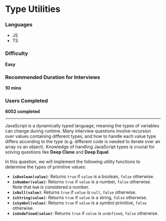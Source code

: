 # Type Utilities

### Languages

- JS
- TS

### Difficulty

**Easy**

### Recommended Duration for Interviews

**10 mins**

### Users Completed

**6052 completed**

---

JavaScript is a dynamically typed language, meaning the types of variables can change during runtime. Many interview questions involve recursion over values containing different types, and how to handle each value type differs according to the type (e.g. different code is needed to iterate over an array vs an object). Knowledge of handling JavaScript types is crucial for solving questions like **Deep Clone** and **Deep Equal**.

In this question, we will implement the following utility functions to determine the types of primitive values:

- **`isBoolean(value)`**: Returns `true` if `value` is a boolean, `false` otherwise.
- **`isNumber(value)`**: Returns `true` if `value` is a number, `false` otherwise. Note that `NaN` is considered a number.
- **`isNull(value)`**: Returns `true` if `value` is `null`, `false` otherwise.
- **`isString(value)`**: Returns `true` if `value` is a string, `false` otherwise.
- **`isSymbol(value)`**: Returns `true` if `value` is a symbol primitive, `false` otherwise.
- **`isUndefined(value)`**: Returns `true` if `value` is `undefined`, `false` otherwise.
